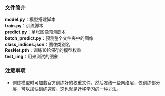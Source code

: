 ### **文件简介**
**model.py**：模型搭建脚本  
**train.py**：训练脚本  
**predict.py**：单张图像预测脚本  
**batch_predict.py**：预测整个文件夹中的图像  
**class_indices.json**：图像类别名  
**ResNet.pth**：训练10轮保存的模型权重  
**test_img**：用来测试的图像
### **注意事项**  
- 训练模型时可加载官方训练好的权重文件，然后冻结一些网络层，仅训练部分层，可以加快训练速度。这也就是迁移学习的一种方法。